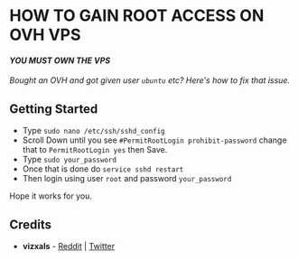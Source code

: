 

# HOW TO GAIN ROOT ACCESS ON OVH VPS 
#### *YOU **MUST** OWN THE VPS*

*Bought an OVH and got given user `ubuntu` etc? Here's how to fix that issue.*

## Getting Started
* Type `sudo nano /etc/ssh/sshd_config`
* Scroll Down until you see `#PermitRootLogin prohibit-password` change that to `PermitRootLogin yes` then Save.
* Type `sudo your_password`
* Once that is done do `service sshd restart`
* Then login using user `root` and password `your_password`


Hope it works for you.

## Credits

* **vizxals** - [Reddit](https://www.reddit.com/r/ovh/comments/i095rj/ovh_doesnt_allow_root_access_anymore/g17be1r?utm_source=share&utm_medium=web2x&context=3) | [Twitter](https://twitter.com/Vizxals)

